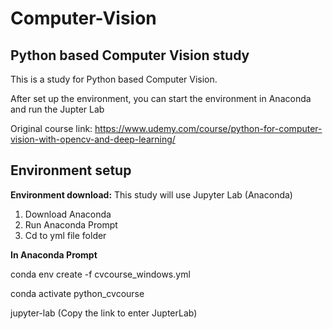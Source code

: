 # Computer-Vision

## Python based Computer Vision study

This is a study for Python based Computer Vision.

After set up the environment, you can start the environment in Anaconda and run the Jupter Lab

Original course link:
https://www.udemy.com/course/python-for-computer-vision-with-opencv-and-deep-learning/


## Environment setup

**Environment download:**
This study will use Jupyter Lab (Anaconda)

1. Download Anaconda
2. Run Anaconda Prompt
3. Cd to yml file folder

**In Anaconda Prompt**

conda env create -f cvcourse_windows.yml

conda activate python_cvcourse

jupyter-lab (Copy the link to enter JupterLab)
